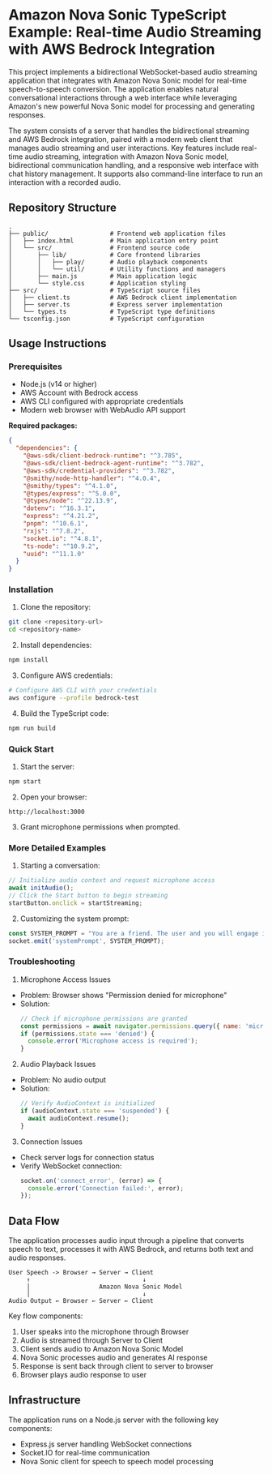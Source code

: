# Amazon Nova Sonic TypeScript Example: Real-time Audio Streaming with AWS Bedrock Integration

This project implements a bidirectional WebSocket-based audio streaming application that integrates with Amazon Nova Sonic model for real-time speech-to-speech conversion. The application enables natural conversational interactions through a web interface while leveraging Amazon's new powerful Nova Sonic model for processing and generating responses.

The system consists of a server that handles the bidirectional streaming and AWS Bedrock integration, paired with a modern web client that manages audio streaming and user interactions. Key features include real-time audio streaming, integration with Amazon Nova Sonic model, bidirectional communication handling, and a responsive web interface with chat history management. It supports also command-line interface to run an interaction with a recorded audio.

## Repository Structure
```
.
├── public/                 # Frontend web application files
│   ├── index.html          # Main application entry point
│   └── src/                # Frontend source code
│       ├── lib/            # Core frontend libraries
│       │   ├── play/       # Audio playback components
│       │   └── util/       # Utility functions and managers
│       ├── main.js         # Main application logic
│       └── style.css       # Application styling
├── src/                    # TypeScript source files
│   ├── client.ts           # AWS Bedrock client implementation
│   ├── server.ts           # Express server implementation
│   └── types.ts            # TypeScript type definitions
└── tsconfig.json           # TypeScript configuration
```

## Usage Instructions
### Prerequisites
- Node.js (v14 or higher)
- AWS Account with Bedrock access
- AWS CLI configured with appropriate credentials
- Modern web browser with WebAudio API support

**Required packages:**

```json
{
  "dependencies": {
    "@aws-sdk/client-bedrock-runtime": "^3.785",
    "@aws-sdk/client-bedrock-agent-runtime": "^3.782",
    "@aws-sdk/credential-providers": "^3.782",
    "@smithy/node-http-handler": "^4.0.4",
    "@smithy/types": "^4.1.0",
    "@types/express": "^5.0.0",
    "@types/node": "^22.13.9",
    "dotenv": "^16.3.1",
    "express": "^4.21.2",
    "pnpm": "^10.6.1",
    "rxjs": "^7.8.2",
    "socket.io": "^4.8.1",
    "ts-node": "^10.9.2",
    "uuid": "^11.1.0"
  }
}
```

### Installation
1. Clone the repository:
```bash
git clone <repository-url>
cd <repository-name>
```

2. Install dependencies:
```bash
npm install
```

3. Configure AWS credentials:
```bash
# Configure AWS CLI with your credentials
aws configure --profile bedrock-test
```

4. Build the TypeScript code:
```bash
npm run build
```

### Quick Start
1. Start the server:
```bash
npm start
```

2. Open your browser:
```
http://localhost:3000
```

3. Grant microphone permissions when prompted.

### More Detailed Examples
1. Starting a conversation:
```javascript
// Initialize audio context and request microphone access
await initAudio();
// Click the Start button to begin streaming
startButton.onclick = startStreaming;
```

2. Customizing the system prompt:
```javascript
const SYSTEM_PROMPT = "You are a friend. The user and you will engage in a spoken...";
socket.emit('systemPrompt', SYSTEM_PROMPT);
```

### Troubleshooting
1. Microphone Access Issues
- Problem: Browser shows "Permission denied for microphone"
- Solution: 
  ```javascript
  // Check if microphone permissions are granted
  const permissions = await navigator.permissions.query({ name: 'microphone' });
  if (permissions.state === 'denied') {
    console.error('Microphone access is required');
  }
  ```

2. Audio Playback Issues
- Problem: No audio output
- Solution:
  ```javascript
  // Verify AudioContext is initialized
  if (audioContext.state === 'suspended') {
    await audioContext.resume();
  }
  ```

3. Connection Issues
- Check server logs for connection status
- Verify WebSocket connection:
  ```javascript
  socket.on('connect_error', (error) => {
    console.error('Connection failed:', error);
  });
  ```

## Data Flow
The application processes audio input through a pipeline that converts speech to text, processes it with AWS Bedrock, and returns both text and audio responses.

```ascii
User Speech -> Browser → Server → Client
     ↑                               ↓
     │                   Amazon Nova Sonic Model
     │                               ↓
Audio Output ← Browser ← Server ← Client
```

Key flow components:
1. User speaks into the microphone through Browser
2. Audio is streamed through Server to Client
3. Client sends audio to Amazon Nova Sonic Model
4. Nova Sonic processes audio and generates AI response
5. Response is sent back through client to server to browser
6. Browser plays audio response to user


## Infrastructure
The application runs on a Node.js server with the following key components:

- Express.js server handling WebSocket connections
- Socket.IO for real-time communication
- Nova Sonic client for speech to speech model processing
